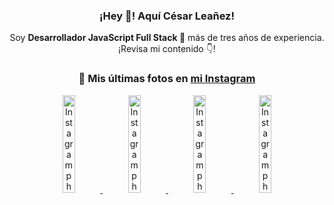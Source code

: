 <div align="center">

<h3>¡Hey 👋! Aquí César Leañez!</h3>

<p>Soy <strong>Desarrollador JavaScript Full Stack 🚀</strong> más de tres años de experiencia.<br />¡Revisa mi contenido 👇!</p>

### 📸 Mis últimas fotos en [mi Instagram](https://instagram.com/cesarsoftware.dev)


<a href='https://instagram.com/p/DIt9Oknp-PZ' target='_blank'>
  <img width='20%' src='https://instagram.fcmn2-1.fna.fbcdn.net/v/t51.2885-15/491444712_17914409433097059_55076089485466172_n.jpg?stp=dst-jpg_e35_tt6&efg=eyJ2ZW5jb2RlX3RhZyI6IkZFRUQuaW1hZ2VfdXJsZ2VuLjU1MngzNDEuc2RyLmY3NTc2MS5kZWZhdWx0X2ltYWdlIn0&_nc_ht=instagram.fcmn2-1.fna.fbcdn.net&_nc_cat=103&_nc_oc=Q6cZ2QGemCmNeiPMkqoiG0P93_yb-G-tSRZc0KDSZ03w7SrNVueRQWqWNrvp1uDYlOPKTkw&_nc_ohc=mZr4EgscQakQ7kNvwGOBTGL&_nc_gid=bsvGPtFEGn3El8AfUuh1Dg&edm=ACWDqb8BAAAA&ccb=7-5&ig_cache_key=MzYxNTgxNTM1ODA3ODI0Nzg5Nw%3D%3D.3-ccb7-5&oh=00_AfJSXuq_K37CCYx5o47qvBXaeA7vGX2hD7uq_jqmFQaqqw&oe=6820756B&_nc_sid=ee9879' alt='Instagram photo' />
</a>
<a href='https://instagram.com/p/DICt8_ruj1K' target='_blank'>
  <img width='20%' src='https://instagram.fcmn2-1.fna.fbcdn.net/v/t51.2885-15/487811720_2261442050918393_7784971145546330846_n.jpg?stp=dst-jpg_e15_tt6&efg=eyJ2ZW5jb2RlX3RhZyI6IkNMSVBTLmltYWdlX3VybGdlbi42NDB4MTE1Ni5zZHIuZjcxODc4LmRlZmF1bHRfY292ZXJfZnJhbWUifQ&_nc_ht=instagram.fcmn2-1.fna.fbcdn.net&_nc_cat=105&_nc_oc=Q6cZ2QGemCmNeiPMkqoiG0P93_yb-G-tSRZc0KDSZ03w7SrNVueRQWqWNrvp1uDYlOPKTkw&_nc_ohc=HstNJZt3VUQQ7kNvwF-lDOc&_nc_gid=bsvGPtFEGn3El8AfUuh1Dg&edm=ACWDqb8BAAAA&ccb=7-5&ig_cache_key=MzYwMzY0NDc1NTQ5MDc4MjUzOA%3D%3D.3-ccb7-5&oh=00_AfJ_XyaB7qxqcuglcsb6TY4yipsfksodhNomLGAYbTjkYQ&oe=68206861&_nc_sid=ee9879' alt='Instagram photo' />
</a>
<a href='https://instagram.com/p/DIAOH7MuTdG' target='_blank'>
  <img width='20%' src='https://instagram.fcmn3-2.fna.fbcdn.net/v/t51.2885-15/487701094_964176539225257_203758693226461245_n.jpg?stp=dst-jpg_e15_tt6&efg=eyJ2ZW5jb2RlX3RhZyI6IkNMSVBTLmltYWdlX3VybGdlbi42NDB4MTE1Ni5zZHIuZjcxODc4LmRlZmF1bHRfY292ZXJfZnJhbWUifQ&_nc_ht=instagram.fcmn3-2.fna.fbcdn.net&_nc_cat=101&_nc_oc=Q6cZ2QGemCmNeiPMkqoiG0P93_yb-G-tSRZc0KDSZ03w7SrNVueRQWqWNrvp1uDYlOPKTkw&_nc_ohc=gHDyWLSvq4YQ7kNvwF_odQM&_nc_gid=bsvGPtFEGn3El8AfUuh1Dg&edm=ACWDqb8BAAAA&ccb=7-5&ig_cache_key=MzYwMjk0MTgxOTE0ODEyMTkyNg%3D%3D.3-ccb7-5&oh=00_AfK38kYUi5ZNVXB1Sr1z9_Rk8zueJcUzM2fJIUw6U7-ENg&oe=68207A18&_nc_sid=ee9879' alt='Instagram photo' />
</a>
<a href='https://instagram.com/p/DHtKENeumyc' target='_blank'>
  <img width='20%' src='https://instagram.fcmn2-2.fna.fbcdn.net/v/t51.2885-15/486620439_1373071664043671_6215675251976925620_n.jpg?stp=dst-jpg_e15_tt6&efg=eyJ2ZW5jb2RlX3RhZyI6IkNMSVBTLmltYWdlX3VybGdlbi42NDB4MTE0Ni5zZHIuZjcxODc4LmRlZmF1bHRfY292ZXJfZnJhbWUifQ&_nc_ht=instagram.fcmn2-2.fna.fbcdn.net&_nc_cat=111&_nc_oc=Q6cZ2QGemCmNeiPMkqoiG0P93_yb-G-tSRZc0KDSZ03w7SrNVueRQWqWNrvp1uDYlOPKTkw&_nc_ohc=ERvX7AeG_c0Q7kNvwFDlgDX&_nc_gid=bsvGPtFEGn3El8AfUuh1Dg&edm=ACWDqb8BAAAA&ccb=7-5&ig_cache_key=MzU5NzU3NTk0NzE1NjA5MDAxMg%3D%3D.3-ccb7-5&oh=00_AfIPij2pzT9TRxiJCQ801y3GGiXOXXJq9RDvZj7nIs1SUA&oe=68208FA4&_nc_sid=ee9879' alt='Instagram photo' />
</a>

</div>
